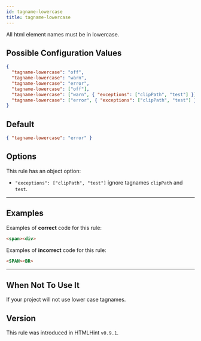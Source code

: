 ```yaml
---
id: tagname-lowercase
title: tagname-lowercase
---
```


All html element names must be in lowercase.

## Possible Configuration Values

```json
{
  "tagname-lowercase": "off",
  "tagname-lowercase": "warn",
  "tagname-lowercase": "error",
  "tagname-lowercase": ["off"],
  "tagname-lowercase": ["warn", { "exceptions": ["clipPath", "test"] }],
  "tagname-lowercase": ["error", { "exceptions": ["clipPath", "test"] }]
}
```

## Default

```json
{ "tagname-lowercase": "error" }
```

## Options

This rule has an object option:

- `"exceptions": ["clipPath", "test"]` ignore tagnames `clipPath` and `test`.

---

## Examples

Examples of **correct** code for this rule:

<!-- prettier-ignore -->
```html
<span><div>
```

Examples of **incorrect** code for this rule:

<!-- prettier-ignore -->
```html
<SPAN><BR>
```

---

## When Not To Use It

If your project will not use lower case tagnames.

## Version

This rule was introduced in HTMLHint `v0.9.1`.
